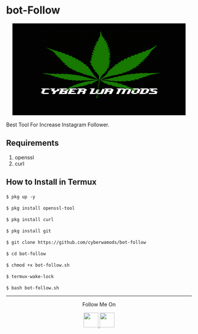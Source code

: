 # bot-Follow
<p align="center">
  <img src="CYBERWAMODS.png" width="470" height="250">
</p>
Best Tool For Increase Instagram Follower.

## Requirements
1. openssl
2. curl

## How to Install in Termux

`$ pkg up -y`

`$ pkg install openssl-tool`

`$ pkg install curl`

`$ pkg install git`

`$ git clone https://github.com/cyberwamods/bot-follow`

`$ cd bot-follow`

`$ chmod +x bot-follow.sh`

`$ termux-wake-lock`

`$ bash bot-follow.sh`

---

<p align="center">
  Follow Me On
</p>
<p align="center">
  <a href="https://www.youtube.com/c/CYBERWAMODS">
    <img src="https://github.com/th3unkn0n/extra/blob/master/.img/yt.png" width="40" height="40">
  </a>
  <a href="https://www.instagram.com/vishnu__kl__21/">
    <img src="https://github.com/th3unkn0n/extra/blob/master/.img/ig.png" width="40" height="40">
</p>
